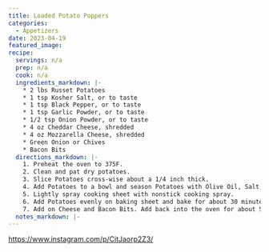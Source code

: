 ```yaml
---
title: Loaded Potato Poppers
categories:
  - Appetizers
date: 2023-04-19
featured_image: 
recipe:
  servings: n/a
  prep: n/a
  cook: n/a
  ingredients_markdown: |-
    * 2 lbs Russet Potatoes
    * 1 tsp Kosher Salt, or to taste
    * 1 tsp Black Pepper, or to taste
    * 1 tsp Garlic Powder, or to taste
    * 1/2 tsp Onion Powder, or to taste
    * 4 oz Cheddar Cheese, shredded
    * 4 oz Mozzarella Cheese, shredded
    * Green Onion or Chives
    * Bacon Bits
  directions_markdown: |-
    1. Preheat the oven to 375F.
    2. Clean and pat dry potatoes.
    3. Slice Potatoes cross-wise about a 1/4 inch thick.
    4. Add Potatoes to a bowl and season Potatoes with Olive Oil, Salt, Black Pepper, Garlic Powder, and Onion Powder. Mix well to make sure all Potatoes are coated.
    5. Lightly spray cooking sheet with nonstick cooking spray. 
    6. Add Potatoes evenly on baking sheet and bake for about 30 minutes, then flip, and bake for an additional 10-15 minutes to ensure potatoes are done.
    7. Add on Cheese and Bacon Bits. Add back into the oven for about 5 minutes to melt Cheese. Then add on Green Onion or Chives.
  notes_markdown: |-
---
```

https://www.instagram.com/p/CitJaorp2Z3/